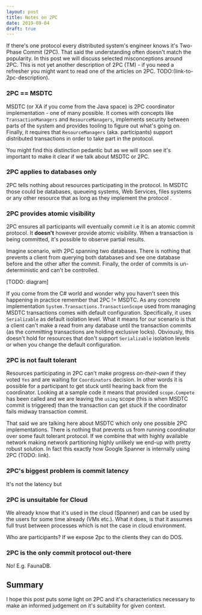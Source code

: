 ```yaml
---
layout: post
title: Notes on 2PC
date: 2019-09-04
draft: true
---
```


If there's one protocol every distributed system's engineer knows it's Two-Phase Commit (2PC). That said the understanding often doesn't match the popularity. In this post we will discuss selected misconceptions around 2PC. This is not yet another description of 2PC (TM) - if you need a refresher you might want to read one of the articles on 2PC. TODO:(link-to-2pc-description).

### 2PC == MSDTC
MSDTC (or XA if you come from the Java space) is 2PC coordinator implementation - one of many possible. It comes with concepts like `TransactionManagers` and `ResourceManagers`, implements security between parts of the system and provides tooling to figure out what's going on. Finally, it requires that `ResourceManagers` (aka. participants) support distributed transactions in order to take part in the protocol.

You might find this distinction pedantic but as we will soon see it's important to make it clear if we talk about MSDTC or 2PC.

### 2PC applies to databases only
2PC tells nothing about resources participating in the protocol. In MSDTC those could be databases, queueing systems, Web Services, files systems or any other resource that as long as they implement the protocol .

### 2PC provides atomic visibility
2PC ensures all participants will eventually commit i.e it is an atomic commit protocol. It **doesn't** however provide atomic visibility. When a transaction is being committed, it's possible to observe partial results.

Imagine scenario, with 2PC spanning two databases. There is nothing that prevents a client from querying both databases and see one database before and the other after the commit. Finally, the order of commits is un-deterministic and can't be controlled.

[TODO: diagram]

If you come from the C# world and wonder why you haven't seen this happening in practice remember that 2PC != MSDTC. As any concrete implementation `System.Transactions.TransactionScope` used from managing MSDTC transactions comes with default configuration. Specifically, it uses `Serializable` as default isolation level. What it means for our scenario is that a client can't make a read from any database until the transaction commits (as the committing transactions are holding exclusive locks). Obviously, this doesn't hold for resources that don't support `Serializable` isolation levels or when you change the default configuration.

### 2PC is not fault tolerant
Resources participating in 2PC can't make progress *on-their-own* if they voted `Yes` and are waiting for `Coordinators` decision. In other words it is possible for a participant to get stuck until hearing back from the coordinator. Looking at a sample code it means that provided `scope.Compete` has been called and we are leaving the `using` scope (this is when MSDTC commit is triggered) than the transaction can get stuck if the coordinator fails midway transaction commit.

That said we are talking here about MSDTC which only one possible 2PC implementations. There is nothing that prevents us from running coordinator over some fault tolerant protocol. If we combine that with highly available network  making network partitioning highly unlikely we end-up with pretty robust solution. In fact this exactly how Google Spanner is internally using 2PC (TODO: link).

### 2PC's biggest problem is commit latency
It's not the latency but 

### 2PC is unsuitable for Cloud
We already know that it's used in the cloud (Spanner) and can be used by the users for some time already (VMs etc.). What it does, is that it assumes full trust between processes which is not the case in cloud environment.

Who are participants? If we expose 2pc to the clients they can do DOS.

### 2PC is the only commit protocol out-there
No! E.g. FaunaDB.

## Summary
I hope this post puts some light on 2PC and it's characteristics necessary to make an informed  judgement on it's suitability for given context.  
